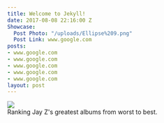 ```yaml
---
title: Welcome to Jekyll!
date: 2017-08-08 22:16:00 Z
Showcase:
  Post Photo: "/uploads/Ellipse%209.png"
  Post Link: www.google.com
posts:
- www.google.com
- www.google.com
- www.google.com
- www.google.com
- www.google.com
layout: post
---
```


<div id="showcaseOTD" href="https://www.google.com">
	<div class="row" href="www.google.com">
		<img class="col-3-sm showcaseOTDPhoto" src="{{ site.baseurl }}/assets/memphis.png"/>
		<div class="col-9-sm">Ranking Jay Z's greatest albums from worst to best.</div>
	</div>
</div>
